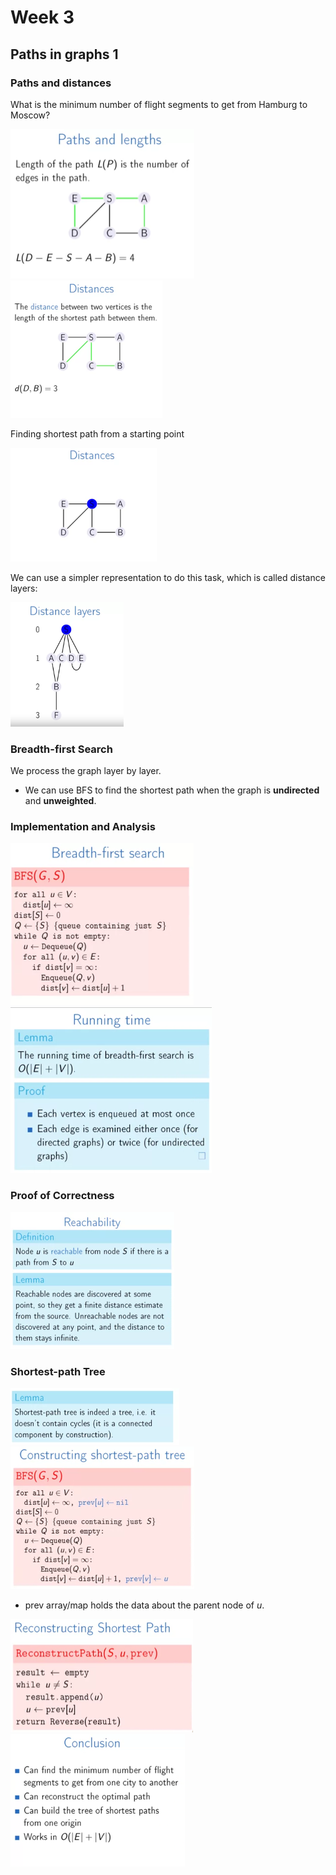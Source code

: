 # Week 3

## Paths in graphs 1

### Paths and distances

What is the minimum number of flight segments to get from Hamburg to Moscow?

<img src="assets/graph-01.png" style="zoom:50%"/>

<img src="assets/graph-02.png" style="zoom:50%"/>

Finding shortest path from a starting point

<img src="assets/graph-03.png" style="zoom:50%"/>

We can use a simpler representation to do this task, which is called distance layers:

<img src="assets/graph-04.png" style="zoom:50%"/>

### Breadth-first Search

We process the graph layer by layer.

* We can use BFS to find the shortest path when the graph is **undirected** and **unweighted**.

### Implementation and Analysis

<img src="assets/graph-05.png" style="zoom:50%"/>

<img src="assets/graph-06.png" style="zoom:50%"/>

### Proof of Correctness

<img src="assets/graph-07.png" style="zoom:50%"/>

### Shortest-path Tree

<img src="assets/graph-08.png" style="zoom:50%"/>

<img src="assets/graph-09.png" style="zoom:50%"/>

* prev array/map holds the data about the parent node of $u$.

<img src="assets/graph-10.png" style="zoom:50%"/>

<img src="assets/graph-11.png" style="zoom:50%"/>
